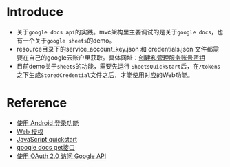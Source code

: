 # Introduce
- 关于`google docs api`的实践。mvc架构里主要调试的是关于`google docs`，也有一个关于`google sheets`的demo。
- resource目录下的service_account_key.json 和 credentials.json 文件都需要在自己的google云账户里获取。具体网址：[创建和管理服务账号密钥](https://cloud.google.com/iam/docs/creating-managing-service-account-keys?hl=zh-cn)
- 目前demo关于`sheets`的功能，需要先运行 `SheetsQuickStart`后，在`/tokens`之下生成`StoredCredential`文件之后，才能使用对应的Web功能。

# Reference
- [使用 Android 登录功能](https://developers.google.com/identity/sign-in/android/start?hl=zh-cn)
- [Web 授权](https://developers.google.com/identity/oauth2/web/guides/overview?hl=zh-cn)
- [JavaScript quickstart](https://developers.google.com/sheets/api/quickstart/js#api-key)
- [google docs get接口](https://developers.google.com/sheets/api/reference/rest/v4/spreadsheets.values/batchGet)
- [使用 OAuth 2.0 访问 Google API ](https://developers.google.com/identity/protocols/oauth2?hl=zh-cn)
